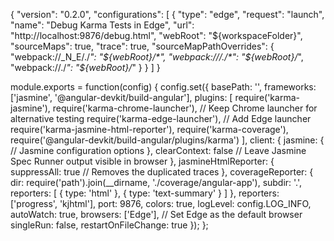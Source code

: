 {
  "version": "0.2.0",
  "configurations": [
    {
      "type": "edge",
      "request": "launch",
      "name": "Debug Karma Tests in Edge",
      "url": "http://localhost:9876/debug.html",
      "webRoot": "${workspaceFolder}",
      "sourceMaps": true,
      "trace": true,
      "sourceMapPathOverrides": {
        "webpack://_N_E/./*": "${webRoot}/*",
        "webpack:///./*": "${webRoot}/*",
        "webpack://./*": "${webRoot}/*"
      }
    }
  ]
}








module.exports = function(config) {
  config.set({
    basePath: '',
    frameworks: ['jasmine', '@angular-devkit/build-angular'],
    plugins: [
      require('karma-jasmine'),
      require('karma-chrome-launcher'), // Keep Chrome launcher for alternative testing
      require('karma-edge-launcher'),   // Add Edge launcher
      require('karma-jasmine-html-reporter'),
      require('karma-coverage'),
      require('@angular-devkit/build-angular/plugins/karma')
    ],
    client: {
      jasmine: {
        // Jasmine configuration options
      },
      clearContext: false // Leave Jasmine Spec Runner output visible in browser
    },
    jasmineHtmlReporter: {
      suppressAll: true // Removes the duplicated traces
    },
    coverageReporter: {
      dir: require('path').join(__dirname, './coverage/angular-app'),
      subdir: '.',
      reporters: [
        { type: 'html' },
        { type: 'text-summary' }
      ]
    },
    reporters: ['progress', 'kjhtml'],
    port: 9876,
    colors: true,
    logLevel: config.LOG_INFO,
    autoWatch: true,
    browsers: ['Edge'], // Set Edge as the default browser
    singleRun: false,
    restartOnFileChange: true
  });
};
